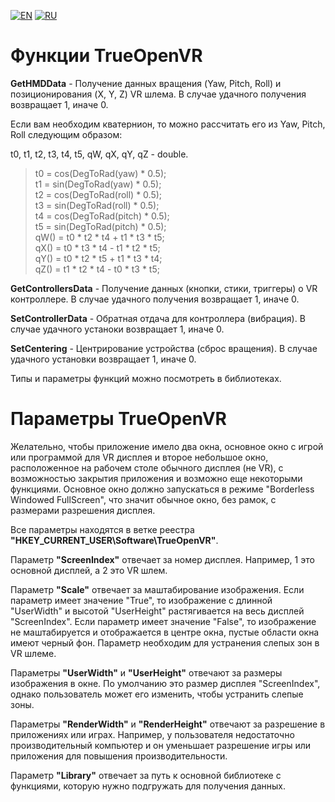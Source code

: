 ﻿[![EN](https://user-images.githubusercontent.com/9499881/27683803-659dc988-5cd8-11e7-9c05-0b747e917666.png)](https://github.com/TrueOpenVR/TrueOpenVR-Core/blob/master/Library/README.md) [![RU](https://user-images.githubusercontent.com/9499881/27683795-5b0fbac6-5cd8-11e7-929c-057833e01fb1.png)](https://github.com/TrueOpenVR/TrueOpenVR-Core/blob/master/Library/README.RU.md)
# Функции TrueOpenVR
**GetHMDData** - Получение данных вращения (Yaw, Pitch, Roll) и позиционирования (X, Y, Z) VR шлема. В случае удачного получения возвращает 1, иначе 0. 

Если вам необходим кватернион, то можно рассчитать его из Yaw, Pitch, Roll следующим образом:

t0, t1, t2, t3, t4, t5, qW, qX, qY, qZ - double.
>t0 = cos(DegToRad(yaw) * 0.5);<br>
>t1 = sin(DegToRad(yaw) * 0.5);<br>
>t2 = cos(DegToRad(roll) * 0.5);<br>
>t3 = sin(DegToRad(roll) * 0.5);<br>
>t4 = cos(DegToRad(pitch) * 0.5);<br>
>t5 = sin(DegToRad(pitch) * 0.5);<br>
>qW() = t0 * t2 * t4 + t1 * t3 * t5;<br>
>qX() = t0 * t3 * t4 - t1 * t2 * t5;<br>
>qY() = t0 * t2 * t5 + t1 * t3 * t4;<br>
>qZ() = t1 * t2 * t4 - t0 * t3 * t5;<br>


**GetControllersData** - Получение данных (кнопки, стики, триггеры) о VR контроллере. В случае удачного получения возвращает 1, иначе 0. 


**SetControllerData** - Обратная отдача для контроллера (вибрация). В случае удачного устаноки возвращает 1, иначе 0. 


**SetCentering** - Центрирование устройства (сброс вращения). В случае удачного установки возвращает 1, иначе 0. 


Типы и параметры функций можно посмотреть в библиотеках.

# Параметры TrueOpenVR
Желательно, чтобы приложение имело два окна, основное окно с игрой или программой для VR дисплея и второе небольшое окно, расположенное на рабочем столе обычного дисплея (не VR), с возможностью закрытия приложения и возможно еще некоторыми функциями. 
Основное окно должно запускаться в режиме "Borderless Windowed FullScreen", что значит обычное окно, без рамок, с размерами разрешения дисплея.


Все параметры находятся в ветке реестра **"HKEY_CURRENT_USER\Software\TrueOpenVR"**.


Параметр **"ScreenIndex"** отвечает за номер дисплея. Например, 1 это основной дисплей, а 2 это VR шлем.


Параметр **"Scale"** отвечает за маштабирование изображения. Если параметр имеет значение "True", то изображение с длинной "UserWidth" и высотой "UserHeight" растягивается на весь дисплей "ScreenIndex". 
Если параметр имеет значение "False", то изображение не маштабируется и отображается в центре окна, пустые области окна имеют черный фон. Параметр необходим для устранения слепых зон в VR шлеме.

Параметры **"UserWidth"** и **"UserHeight"** отвечают за размеры изображения в окне. По умолчанию это размер дисплея "ScreenIndex", однако пользователь может его изменить, чтобы устранить слепые зоны.


Параметры **"RenderWidth"** и **"RenderHeight"** отвечают за разрешение в приложениях или играх. Например, у пользователя недостаточно производительный компьютер и он уменьшает разрешение игры или приложения для повышения производительности.


Параметр **"Library"** отвечает за путь к основной библиотеке с функциями, которую нужно подгружать для получения данных.

